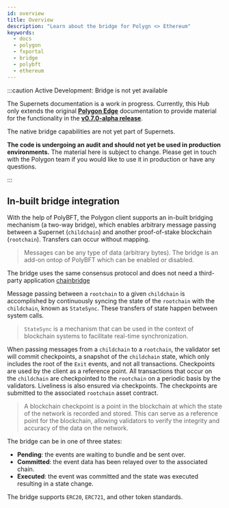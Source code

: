```yaml
---
id: overview
title: Overview
description: "Learn about the bridge for Polygn <> Ethereum"
keywords:
  - docs
  - polygon
  - fxportal
  - bridge
  - polybft
  - ethereum
---
```


:::caution Active Development: Bridge is not yet available

The Supernets documentation is a work in progress. Currently, this Hub only extends
the original **[<ins>Polygon Edge</ins>](/edge/overview.md)** documentation to provide material for
the functionality in the
**[<ins>v0.7.0-alpha release</ins>](https://github.com/0xPolygon/polygon-edge/releases/tag/v0.7.0-alpha1)**.

The native bridge capabilities are not yet part of Supernets.

**The code is undergoing an audit and should not yet be used in production environments.**
The material here is subject to change. Please get in touch with the Polygon team if you would like
to use it in production or have any questions.

:::

## In-built bridge integration

With the help of PolyBFT, the Polygon client supports an in-built bridging mechanism (a two-way bridge),
which enables arbitrary message passing between a Supernet (`childchain`) and another proof-of-stake
blockchain (`rootchain`). Transfers can occur without mapping.
> Messages can be any type of data (arbitrary bytes).
> The bridge is an add-on ontop of PolyBFT which can be enabled or disabled.

The bridge uses the same consensus protocol and does not need a third-party application
[chainbridge](additional-features/chainbridge/overview.md)

Message passing between a `rootchain` to a given `childchain` is accomplished by continuously
syncing the state of the `rootchain` with the `childchain`, known as `StateSync`. These transfers of state happen between system calls.

> `StateSync` is a mechanism that can be used in the context of blockchain systems to facilitate real-time synchronization.

When passing messages from a `childchain` to a `rootchain`, the validator set will commit checkpoints,
a snapshot of the `childchain` state, which only includes the root of the `Exit` events, and not all
transactions. Checkpoints are used by the client as a reference point. All transactions that occur on
the `childchain` are checkpointed to the `rootchain` on a periodic basis by the validators. Liveliness
is also ensured via checkpoints. The checkpoints are submitted to the associated `rootchain` asset
contract.

> A blockchain checkpoint is a point in the blockchain at which the state of the network is recorded and stored.
> This can serve as a reference point for the blockchain, allowing validators to verify the integrity and accuracy of the
> data on the network.

The bridge can be in one of three states:

- **Pending**: the events are waiting to bundle and be sent over.
- **Committed**: the event data has been relayed over to the associated chain.
- **Executed**: the event was committed and the state was executed resulting in a state change.

The bridge supports `ERC20`, `ERC721`, and other token standards.
